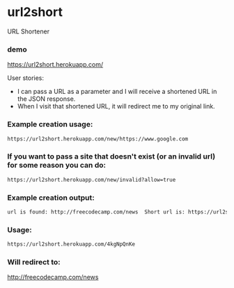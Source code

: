 # url2short
URL Shortener

### demo
https://url2short.herokuapp.com/

User stories:

- I can pass a URL as a parameter and I will receive a shortened URL in the JSON response.
- When I visit that shortened URL, it will redirect me to my original link.
    
### Example creation usage: 
```sh
https://url2short.herokuapp.com/new/https://www.google.com 
```
### If you want to pass a site that doesn't exist (or an invalid url) for some reason you can do:
```sh
https://url2short.herokuapp.com/new/invalid?allow=true
```
### Example creation output: 
```sh
url is found: http://freecodecamp.com/news	Short url is: https://url2short.herokuapp.com/4kgNpQnKe
```
### Usage:
```sh
https://url2short.herokuapp.com/4kgNpQnKe
```
### Will redirect to:
http://freecodecamp.com/news